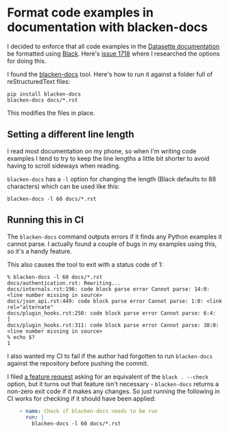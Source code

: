 # Format code examples in documentation with blacken-docs

I decided to enforce that all code examples in the [Datasette documentation](https://docs.datasette.io/) be formatted using [Black](https://github.com/psf/black). Here's [issue 1718](https://github.com/simonw/datasette/issues/1718) where I researched the options for doing this.

I found  the [blacken-docs](https://pypi.org/project/blacken-docs/) tool. Here's how to run it against a folder full of reStructuredText files:

    pip install blacken-docs
    blacken-docs docs/*.rst

This modifies the files in place.

## Setting a different line length

I read most documentation on my phone, so when I'm writing code examples I tend to try to keep the line lengths a little bit shorter to avoid having to scroll sideways when reading.

`blacken-docs` has a `-l` option for changing the length (Black defaults to 88 characters) which can be used like this:

    blacken-docs -l 60 docs/*.rst

## Running this in CI

The `blacken-docs` command outputs errors if it finds any Python examples it cannot parse. I actually found a couple of bugs in my examples using this, so it's a handy feature.

This also causes the tool to exit with a status code of 1:
```
% blacken-docs -l 60 docs/*.rst                        
docs/authentication.rst: Rewriting...
docs/internals.rst:196: code block parse error Cannot parse: 14:0: <line number missing in source>
docs/json_api.rst:449: code block parse error Cannot parse: 1:0: <link rel="alternate"
docs/plugin_hooks.rst:250: code block parse error Cannot parse: 6:4:     ]
docs/plugin_hooks.rst:311: code block parse error Cannot parse: 38:0: <line number missing in source>
% echo $?
1
```
I also wanted my CI to fail if the author had forgotten to run `blacken-docs` against the repository before pushing the commit.

I filed [a feature request](https://github.com/asottile/blacken-docs/issues/161) asking for an equivalent of the `black . --check` option, but it turns out that feature isn't necessary - `blacken-docs` returns a non-zero exit code if it makes any changes. So just running the following in CI works for checking if it should have been applied:

```yaml
    - name: Check if blacken-docs needs to be run
      run: |
        blacken-docs -l 60 docs/*.rst
```
